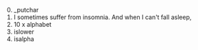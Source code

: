0. _putchar
1. I sometimes suffer from insomnia. And when I can't fall asleep, 
2. 10 x alphabet
3. islower
4. isalpha

